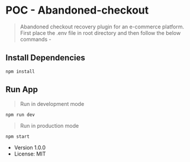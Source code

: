 # POC - Abandoned-checkout

> Abandoned checkout recovery plugin for an e-commerce platform.
> First place the .env file in root directory and then follow the below commands -

## Install Dependencies

```
npm install
```

## Run App

> Run in development mode

```
npm run dev
```

> Run in production mode

```
npm start
```

- Version 1.0.0
- License: MIT
